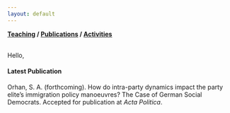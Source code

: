 ```yaml
---
layout: default
---
```

**[Teaching](./teaching.html) / [Publications](./publications.html) / [Activities](./activities.html)**

<br>
Hello,

#### Latest Publication

Orhan, S. A. (forthcoming). How do intra-party dynamics impact the party elite’s immigration policy manoeuvres? The Case of German Social Democrats. Accepted for publication at _Acta Politica_.




